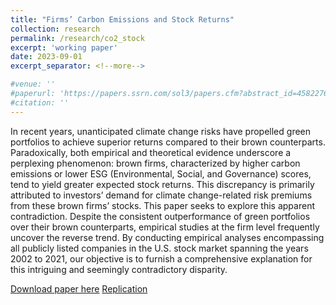 ```yaml
---
title: "Firms’ Carbon Emissions and Stock Returns"
collection: research
permalink: /research/co2_stock
excerpt: 'working paper'
date: 2023-09-01
excerpt_separator: <!--more-->

#venue: ''
#paperurl: 'https://papers.ssrn.com/sol3/papers.cfm?abstract_id=4582276'
#citation: ''
---
```

In recent years, unanticipated climate change risks have propelled green portfolios to achieve superior returns compared to their brown counterparts. Paradoxically, both empirical and theoretical evidence underscore a perplexing phenomenon: brown firms, characterized by higher carbon emissions or lower ESG (Environmental, Social, and Governance) scores, tend to yield greater expected stock returns. <!--more--> This discrepancy is primarily attributed to investors’ demand for climate change-related risk premiums from these brown firms’ stocks. This paper seeks to explore this apparent contradiction. Despite the consistent outperformance of green portfolios over their brown counterparts, empirical studies at the firm level frequently uncover the reverse trend. By conducting empirical analyses encompassing all publicly listed companies in the U.S. stock market spanning the years 2002 to 2021, our objective is to furnish a comprehensive explanation for this intriguing and seemingly contradictory disparity.

[Download paper here](https://congwang141.github.io/files/co2_paper.pdf)
[Replication](https://github.com/CongWang141/co2_paper)